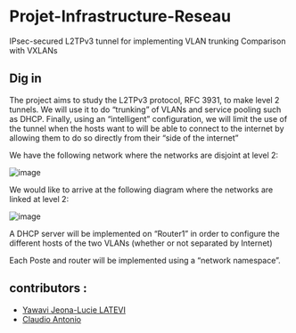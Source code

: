 # Projet-Infrastructure-Reseau

IPsec-secured L2TPv3 tunnel for implementing VLAN trunking
Comparison with VXLANs

## Dig in

The project aims to study the L2TPv3 protocol, RFC 3931, to make level 2 tunnels.
We will use it to do “trunking” of VLANs and service pooling such as DHCP.
Finally, using an “intelligent” configuration, we will limit the use of the tunnel when the hosts want to
will be able to connect to the internet by allowing them to do so directly from their “side of the internet”



We have the following network where the networks are disjoint at level 2:

![image](https://user-images.githubusercontent.com/75567246/180564779-8a8482ef-4646-45db-9474-63193b5821c8.png)


We would like to arrive at the following diagram where the networks are linked at level 2:


![image](https://user-images.githubusercontent.com/75567246/180564934-2857c1c5-271c-47da-9a4c-14b397aa0e4f.png)





A DHCP server will be implemented on “Router1” in order to configure the different hosts of the two
VLANs (whether or not separated by Internet)


Each Poste and router will be implemented using a “network namespace”.







## contributors :

* [Yawavi Jeona-Lucie LATEVI](https://github.com/jeo284)
* [Claudio Antonio](https://github.com/MonaQuimbamba)
